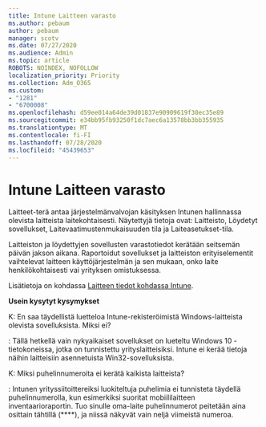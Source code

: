 ```yaml
---
title: Intune Laitteen varasto
ms.author: pebaum
author: pebaum
manager: scotv
ms.date: 07/27/2020
ms.audience: Admin
ms.topic: article
ROBOTS: NOINDEX, NOFOLLOW
localization_priority: Priority
ms.collection: Adm_O365
ms.custom:
- "1281"
- "6700008"
ms.openlocfilehash: d59ee014a64de39d01837e90909619f30ec35e89
ms.sourcegitcommit: e34bb95fb93250f1dc7aec6a13578bb3bb355935
ms.translationtype: MT
ms.contentlocale: fi-FI
ms.lasthandoff: 07/28/2020
ms.locfileid: "45439653"
---
```

# <a name="intune-device-inventory"></a>Intune Laitteen varasto

Laitteet-terä antaa järjestelmänvalvojan käsityksen Intunen hallinnassa olevista laitteista laitekohtaisesti. Näytettyjä tietoja ovat: Laitteisto, Löydetyt sovellukset, Laitevaatimustenmukaisuuden tila ja Laiteasetukset-tila.

Laitteiston ja löydettyjen sovellusten varastotiedot kerätään seitsemän päivän jakson aikana. Raportoidut sovellukset ja laitteiston erityiselementit vaihtelevat laitteen käyttöjärjestelmän ja sen mukaan, onko laite henkilökohtaisesti vai yrityksen omistuksessa.

Lisätietoja on kohdassa [Laitteen tiedot kohdassa Intune](https://docs.microsoft.com/intune/device-inventory).

**Usein kysytyt kysymykset**

K: En saa täydellistä luetteloa Intune-rekisteröimistä Windows-laitteista olevista sovelluksista. Miksi ei?

: Tällä hetkellä vain nykyaikaiset sovellukset on lueteltu Windows 10 -tietokoneissa, jotka on tunnistettu yrityslaitteisiksi. Intune ei kerää tietoja näihin laitteisiin asennetuista Win32-sovelluksista.

K: Miksi puhelinnumeroita ei kerätä kaikista laitteista?

: Intunen yrityssiitoittereiksi luokiteltuja puhelimia ei tunnisteta täydellä puhelinnumerolla, kun esimerkiksi suoritat mobiililaitteen inventaarioraportin. Tuo sinulle oma-laite puhelinnumerot peitetään aina osittain tähtillä (****), ja niissä näkyvät vain neljä viimeistä numeroa.